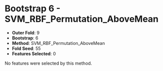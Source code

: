 # Bootstrap 6 - SVM_RBF_Permutation_AboveMean

- **Outer Fold**: 9
- **Bootstrap**: 6
- **Method**: SVM_RBF_Permutation_AboveMean
- **Fold Seed**: 55
- **Features Selected**: 0

No features were selected by this method.
